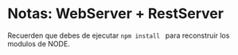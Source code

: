 # Notas: WebServer + RestServer

Recuerden que debes de ejecutar ```npm install ``` para reconstruir los modulos de NODE.
